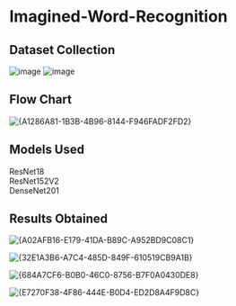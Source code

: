 # Imagined-Word-Recognition

## Dataset Collection
![image](https://github.com/user-attachments/assets/45e83d6d-e151-46e4-94f2-7db1940ac364) ![image](https://github.com/user-attachments/assets/e174d76b-2832-47cb-8edd-c50909bb230a)

## Flow Chart
![{A1286A81-1B3B-4B96-8144-F946FADF2FD2}](https://github.com/user-attachments/assets/389f91d3-8365-48ec-91ab-ece67d1b65bb)

## Models Used
ResNet18
<br> ResNet152V2
<br> DenseNet201
<br>
## Results Obtained 
![{A02AFB16-E179-41DA-B89C-A952BD9C08C1}](https://github.com/user-attachments/assets/4f02f6bf-d952-4acd-84f6-59f4efe8e9e7)

![{32E1A3B6-A7C4-485D-849F-610519CB9A1B}](https://github.com/user-attachments/assets/5ebfcbd7-8979-49cb-8293-481c40dde211)

![{684A7CF6-B0B0-46C0-8756-B7F0A0430DE8}](https://github.com/user-attachments/assets/d802d6e6-857a-4596-b070-3eb909592acd)

![{E7270F38-4F86-444E-B0D4-ED2D8A4F9D8C}](https://github.com/user-attachments/assets/91bfc4b8-69d0-4fd7-a5ec-5c7f27b9ab58)


